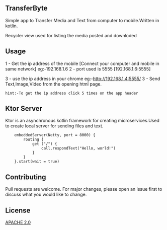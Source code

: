 ## TransferByte
Simple app to Transfer Media and Text from computer to mobile.Written in kotlin.

Recycler view used for listing the media posted and downloded

## Usage

1 - Get the ip address of the mobile [Connect your computer and mobile in same network]
	eg:-192.168.1.6
2 - port used is 5555 [192.168.1.6:5555]

3 - use the ip address in your chrome 
	eg:-http://192.168.1.4:5555/
3 - Send Text,Image,Video from the opening html page. 	

	hint:-To get the ip address click 5 times on the app header


## Ktor Server

Ktor is an asynchronous kotlin framework for creating microservices.Used to create local server for sending files and text.

```
	embeddedServer(Netty, port = 8000) {
		routing {
			get ("/") {
				call.respondText("Hello, world!")
			}
		}
	}.start(wait = true)
```

## Contributing
Pull requests are welcome. For major changes, please open an issue first to discuss what you would like to change.

## License
[APACHE 2.0](https://www.apache.org/licenses/LICENSE-2.0)
